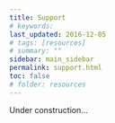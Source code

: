 ```yaml
---
title: Support
# keywords: 
last_updated: 2016-12-05
# tags: [resources]
# summary: ""
sidebar: main_sidebar
permalink: support.html
toc: false
# folder: resources
---
```


Under construction...
